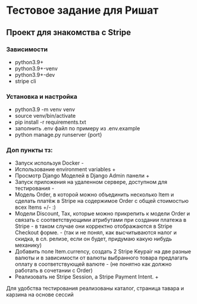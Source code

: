 # Тестовое задание для Ришат
## Проект для знакомства с Stripe

### Зависимости
- python3.9+
- python3.9+-venv
- python3.9+-dev
- stripe cli

### Установка и настройка
- python3.9 -m venv venv
- source venv/bin/activate
- pip install -r requirements.txt
- заполнить .env файл по примеру из .env.example
- python manage.py runserver {port}

### Доп пункты тз:
- Запуск используя Docker -
- Использование environment variables +
- Просмотр Django Моделей в Django Admin панели +
- Запуск приложения на удаленном сервере, доступном для тестирования -
- Модель Order, в которой можно объединить несколько Item и сделать платёж в Stripe на содержимое Order c общей стоимостью всех Items +/- :)
- Модели Discount, Tax, которые можно прикрепить к модели Order и связать с соответствующими атрибутами при создании платежа в Stripe - в таком случае они корректно отображаются в Stripe Checkout форме. - (так и не понял, как высчитываются налог и скидка, в сл. релизе, если он будет, придумаю какую нибудь механику) 
- Добавить поле Item.currency, создать 2 Stripe Keypair на две разные валюты и в зависимости от валюты выбранного товара предлагать оплату в соответствующей валюте - (не понятно как должно работать в сочетании с Order)
- Реализовать не Stripe Session, а Stripe Payment Intent. +

Для удобства тестирования реализованы каталог, страница тавара и карзина на основе сессий